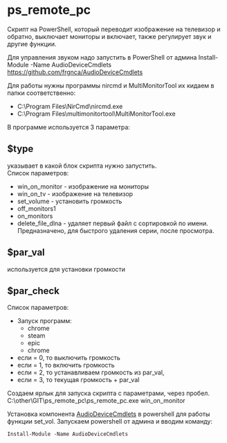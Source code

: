 # ps_remote_pc
Скрипт на PowerShell, который переводит изображение на телевизор и обратно, выключает мониторы и включает, также регулирует звук и другие функции.

Для управления звуком надо запустить в PowerShell от админа Install-Module -Name AudioDeviceCmdlets  https://github.com/frgnca/AudioDeviceCmdlets

Для работы нужны программы nircmd и MultiMonitorTool их кидаем в папки соответственно:
- C:\Program Files\NirCmd\nircmd.exe
- C:\Program Files\multimonitortool\MultiMonitorTool.exe

В программе используется 3 параметра:
 ## $type  
  указывает в какой блок скрипта нужно запустить.\
  Список параметров:
  - win_on_monitor - изображение на мониторы
  - win_on_tv - изображение на телевизор
  - set_volume - установить громкость
  - off_monitors1
  - on_monitors
  - delete_file_dlna - удаляет первый файл с сортировкой по имени. Предназначено, для быстрого удаления серии, после просмотра.

 ## $par_val 
   используется для установки громкости
 ## $par_check
   Список параметров:
   - Запуск программ:
      - chrome
      - steam
      - epic
      - chrome
  - если = 0, то выключить громкость
  - если = 1, то включить громкость
  - если = 2, то устанавливаем громкость из par_val, 
  - если = 3, то текущая громкость + par_val


Создаем ярлык для запуска скрипта с параметрами, через пробел.
C:\other\GIT\ps_remote_pc\ps_remote_pc.exe win_on_monitor


Установка компонента [AudioDeviceCmdlets](https://github.com/frgnca/AudioDeviceCmdlets) в powershell для работы функции set_vol. Запускаем powershell от админа и вводим команду:
```
Install-Module -Name AudioDeviceCmdlets
```
